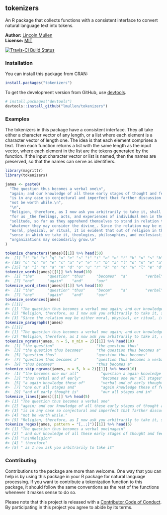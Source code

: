 <!-- README.md is generated from README.Rmd. Please edit that file -->
tokenizers
----------

An R package that collects functions with a consistent interface to convert natural language text into tokens.

**Author:** [Lincoln Mullen](http://lincolnmullen.com)<br> **License:** [MIT](http://opensource.org/licenses/MIT)<br>

[![Travis-CI Build Status](https://travis-ci.org/lmullen/tokenizers.svg?branch=master)](https://travis-ci.org/lmullen/tokenizers)

### Installation

You can install this package from CRAN:

``` r
install.packages("tokenizers")
```

To get the development version from GitHub, use [devtools](https://github.com/hadley/devtools).

``` r
# install.packages("devtools")
devtools::install_github("lmullen/tokenizers")
```

### Examples

The tokenizers in this package have a consistent interface. They all take either a character vector of any length, or a list where each element is a character vector of length one. The idea is that each element comprises a text. Then each function returns a list with the same length as the input vector, where each element in the list are the tokens generated by the function. If the input character vector or list is named, then the names are preserved, so that the names can serve as identifiers.

``` r
library(magrittr)
library(tokenizers)

james <- paste0(
  "The question thus becomes a verbal one\n",
  "again; and our knowledge of all these early stages of thought and feeling\n",
  "is in any case so conjectural and imperfect that farther discussion would\n",
  "not be worth while.\n",
  "\n",
  "Religion, therefore, as I now ask you arbitrarily to take it, shall mean\n",
  "for us _the feelings, acts, and experiences of individual men in their\n",
  "solitude, so far as they apprehend themselves to stand in relation to\n",
  "whatever they may consider the divine_. Since the relation may be either\n",
  "moral, physical, or ritual, it is evident that out of religion in the\n",
  "sense in which we take it, theologies, philosophies, and ecclesiastical\n",
  "organizations may secondarily grow.\n"
)

tokenize_characters(james)[[1]] %>% head(50)
#>  [1] "t" "h" "e" "q" "u" "e" "s" "t" "i" "o" "n" "t" "h" "u" "s" "b" "e"
#> [18] "c" "o" "m" "e" "s" "a" "v" "e" "r" "b" "a" "l" "o" "n" "e" "a" "g"
#> [35] "a" "i" "n" "a" "n" "d" "o" "u" "r" "k" "n" "o" "w" "l" "e" "d"
tokenize_words(james)[[1]] %>% head(10)
#>  [1] "the"      "question" "thus"     "becomes"  "a"        "verbal"  
#>  [7] "one"      "again"    "and"      "our"
tokenize_word_stems(james)[[1]] %>% head(10)
#>  [1] "the"      "question" "thus"     "becom"    "a"        "verbal"  
#>  [7] "one"      "again"    "and"      "our"
tokenize_sentences(james) 
#> [[1]]
#> [1] "The question thus becomes a verbal one again; and our knowledge of all these early stages of thought and feeling is in any case so conjectural and imperfect that farther discussion would not be worth while."                                               
#> [2] "Religion, therefore, as I now ask you arbitrarily to take it, shall mean for us _the feelings, acts, and experiences of individual men in their solitude, so far as they apprehend themselves to stand in relation to whatever they may consider the divine_."
#> [3] "Since the relation may be either moral, physical, or ritual, it is evident that out of religion in the sense in which we take it, theologies, philosophies, and ecclesiastical organizations may secondarily grow."
tokenize_paragraphs(james)
#> [[1]]
#> [1] "The question thus becomes a verbal one again; and our knowledge of all these early stages of thought and feeling is in any case so conjectural and imperfect that farther discussion would not be worth while."                                                                                                                                                                                                                                                                   
#> [2] "Religion, therefore, as I now ask you arbitrarily to take it, shall mean for us _the feelings, acts, and experiences of individual men in their solitude, so far as they apprehend themselves to stand in relation to whatever they may consider the divine_. Since the relation may be either moral, physical, or ritual, it is evident that out of religion in the sense in which we take it, theologies, philosophies, and ecclesiastical organizations may secondarily grow. "
tokenize_ngrams(james, n = 5, n_min = 2)[[1]] %>% head(10)
#>  [1] "the question"                   "the question thus"             
#>  [3] "the question thus becomes"      "the question thus becomes a"   
#>  [5] "question thus"                  "question thus becomes"         
#>  [7] "question thus becomes a"        "question thus becomes a verbal"
#>  [9] "thus becomes"                   "thus becomes a"
tokenize_skip_ngrams(james, n = 5, k = 2)[[1]] %>% head(10)
#>  [1] "the becomes one our all"          "question a again knowledge these"
#>  [3] "thus verbal and of early"         "becomes one our all stages"      
#>  [5] "a again knowledge these of"       "verbal and of early thought"     
#>  [7] "one our all stages and"           "again knowledge these of feeling"
#>  [9] "and of early thought is"          "our all stages and in"
tokenize_lines(james)[[1]] %>% head(5)
#> [1] "The question thus becomes a verbal one"                                   
#> [2] "again; and our knowledge of all these early stages of thought and feeling"
#> [3] "is in any case so conjectural and imperfect that farther discussion would"
#> [4] "not be worth while."                                                      
#> [5] "Religion, therefore, as I now ask you arbitrarily to take it, shall mean"
tokenize_regex(james, pattern = "[,.;]")[[1]] %>% head(5)
#> [1] "The question thus becomes a verbal one\nagain"                                                                                                                     
#> [2] " and our knowledge of all these early stages of thought and feeling\nis in any case so conjectural and imperfect that farther discussion would\nnot be worth while"
#> [3] "\n\nReligion"                                                                                                                                                      
#> [4] " therefore"                                                                                                                                                        
#> [5] " as I now ask you arbitrarily to take it"
```

### Contributing

Contributions to the package are more than welcome. One way that you can help is by using this package in your R package for natural language processing. If you want to contribute a tokenization function to this package, it should follow the same conventions as the rest of the functions whenever it makes sense to do so.

Please note that this project is released with a [Contributor Code of Conduct](CONDUCT.md). By participating in this project you agree to abide by its terms.
